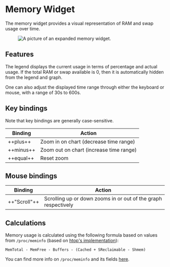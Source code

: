 # Memory Widget

The memory widget provides a visual representation of RAM and swap usage over time.

<figure>
    <img src="../../../assets/screenshots/memory.webp" alt="A picture of an expanded memory widget."/>
</figure>

## Features

The legend displays the current usage in terms of percentage and actual usage.
If the total RAM or swap available is 0, then it is automatically hidden from the legend and graph.

One can also adjust the displayed time range through either the keyboard or mouse, with a range of 30s to 600s.

## Key bindings

Note that key bindings are generally case-sensitive.

| Binding   | Action                                  |
| --------- | --------------------------------------- |
| ++plus++  | Zoom in on chart (decrease time range)  |
| ++minus++ | Zoom out on chart (increase time range) |
| ++equal++ | Reset zoom                              |

## Mouse bindings

| Binding      | Action                                                         |
| ------------ | -------------------------------------------------------------- |
| ++"Scroll"++ | Scrolling up or down zooms in or out of the graph respectively |

## Calculations

Memory usage is calculated using the following formula based on values from `/proc/meminfo` (based on [htop's implementation](https://github.com/htop-dev/htop/blob/976c6123f41492aaf613b9d172eef1842fb7b0a3/linux/LinuxProcessList.c#L1584)):

```
MemTotal - MemFree - Buffers - (Cached + SReclaimable - Shmem)
```

You can find more info on `/proc/meminfo` and its fields [here](https://access.redhat.com/documentation/en-us/red_hat_enterprise_linux/6/html/deployment_guide/s2-proc-meminfo).
